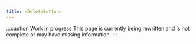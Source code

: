 ```yaml
---
title: <DeleteButton>
---
```


:::caution Work in progress
This page is currently being rewritten and is not complete or may have missing information.
:::